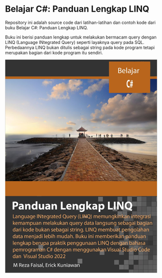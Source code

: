 # Belajar C#: Panduan Lengkap LINQ
Repository ini adalah source code dari latihan-latihan dan contoh kode dari buku Belajar C#: Panduan Lengkap LINQ.

Buku ini berisi panduan lengkap untuk melakukan bermacam query dengan LINQ (Language INtegrated Query) seperti layaknya query pada SQL. Perbedaannya LINQ bukan ditulis sebagai string pada kode program tetapi merupakan bagian dari kode program itu sendiri.

<img src="https://github.com/rezafaisal/BelajarLINQ/blob/master/DataAccess/Images/cover-linq.JPG?" width="500" />
